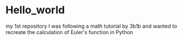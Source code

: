 # Hello_world
my 1st repository
I was following a math tutorial by 3b1b and wanted to recreate the calculation of Euler's function in Python
